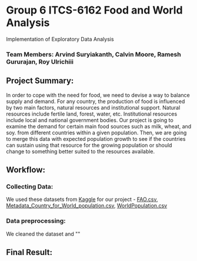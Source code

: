 # Group 6 ITCS-6162 Food and World Analysis
Implementation of Exploratory Data Analysis

### Team Members: Arvind Suryiakanth, Calvin Moore, Ramesh Gururajan, Roy Ulrichiii

## Project Summary:

In order to cope with the need for food, we need to devise a way to balance supply and demand. For any country, the production of food is influenced by two main factors, natural resources and institutional support. Natural resources include fertile land, forest, water, etc. Institutional resources include local and national government bodies. Our project is going to examine the demand for certain main food sources such as milk, wheat, and soy. from different countries within a given population. Then, we are going to merge this data with expected population growth to see if the countries can sustain using that resource for the growing population or should change to something better suited to the resources available.

## Workflow:

### Collecting Data:
We used these datasets from [Kaggle](https://www.kaggle.com/) for our project - [FAO.csv](https://github.com/ramkguru97/Group_6_6162/blob/main/FAO.csv), [Metadata_Country_for_World_population.csv](https://github.com/ramkguru97/Group_6_6162/blob/main/Metadata_Country_for_World_population.csv), [WorldPopulation.csv](https://github.com/ramkguru97/Group_6_6162/blob/main/WorldPopulation.csv)

### Data preprocessing:
We cleaned the dataset and ""

## Final Result:
